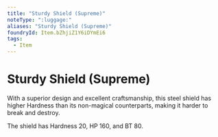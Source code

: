 ```yaml
---
title: "Sturdy Shield (Supreme)"
noteType: ":luggage:"
aliases: "Sturdy Shield (Supreme)"
foundryId: Item.bZhjiZ1Y6iDYmEi6
tags:
  - Item
---
```


# Sturdy Shield (Supreme)

With a superior design and excellent craftsmanship, this steel shield has higher Hardness than its non-magical counterparts, making it harder to break and destroy.

The shield has Hardness 20, HP 160, and BT 80.
